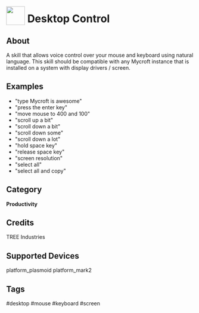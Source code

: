 # <img src='https://raw.githack.com/FortAwesome/Font-Awesome/master/svgs/solid/desktop.svg' card_color='#52B54B' width='50' height='50' style='vertical-align:bottom'/> Desktop Control

## About
A skill that allows voice control over your mouse and keyboard using natural language.  This skill should be compatible with any Mycroft instance that is installed on a system with display drivers / screen.

## Examples
* "type Mycroft is awesome"
* "press the enter key"
* "move mouse to 400 and 100"
* "scroll up a bit"
* "scroll down a bit"
* "scroll down some"
* "scroll down a lot"
* "hold space key"
* "release space key"
* "screen resolution"
* "select all"
* "select all and copy"


## Category
**Productivity**

## Credits
TREE Industries

## Supported Devices
platform_plasmoid platform_mark2

## Tags
#desktop
#mouse
#keyboard
#screen

